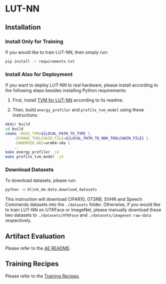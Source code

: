 # LUT-NN

## Installation

### Install Only for Training

If you would like to train LUT-NN, then simply run:

```bash
pip install -r requirements.txt
```

### Install Also for Deployment

If you want to deploy LUT-NN to real hardware, please install according to the following steps besides installing Python requirements:

1. First, install [TVM for LUT-NN](https://github.com/lutnn/tvm-dpq) according to its readme.

2. Then, build `energy_profiler` and `profile_tvm_model` using these instructions:

```bash
mkdir build
cd build
cmake -DUSE_TVM=${LOCAL_PATH_TO_TVM} \
    -DCMAKE_TOOLCHAIN_FILE=${LOCAL_PATH_TO_NDK_TOOLCHAIN_FILE} \
    -DANDROID_ABI=arm64-v8a \
    ..
make energy_profiler -j4
make profile_tvm_model -j4
```

### Download Datasets

To download datasets, please run:

```bash
python -m blink_mm.data.download_datasets
```

This instruction will download CIFAR10, GTSRB, SVHN and Speech Commands datasets into the `./datasets` folder.
Otherwise, if you would like to train LUT-NN on UTKFace or ImageNet,
please manually download these two datasets to `./datasets/UTKFace` and `./datasets/imagenet-raw-data` respectively.

## Artifact Evaluation

Please refer to the [AE README](blink_mm/ae/readme.md).

## Training Recipes

Please refer to the [Training Recipes](blink_mm/ae/training_recipes.md).
